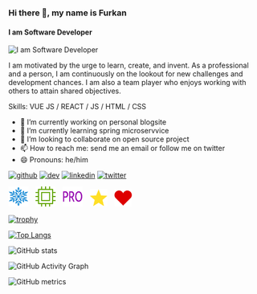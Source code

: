 ### Hi there 👋, my name is Furkan
#### I am  Software Developer
![I am  Software Developer](https://drive.google.com/file/d/19pV1EXeiBt5-LuwOd81C3MJG6nWqtJQA/view?usp=share_link)

I am motivated by the urge to learn, create, and invent. As a professional and a person, I am continuously on the lookout for new challenges and development chances. I am also a team player who enjoys working with others to attain shared objectives.

Skills: VUE JS / REACT / JS / HTML / CSS

- 🔭 I’m currently working on personal blogsite 
- 🌱 I’m currently learning spring microservvice 
- 👯 I’m looking to collaborate on open source project 
- 📫 How to reach me: send me an email or follow me on twitter 
- 😄 Pronouns: he/him 


[<img src='https://cdn.jsdelivr.net/npm/simple-icons@3.0.1/icons/github.svg' alt='github' height='40'>](https://github.com/furkan13)  [<img src='https://cdn.jsdelivr.net/npm/simple-icons@3.0.1/icons/dev-dot-to.svg' alt='dev' height='40'>](https://dev.to/furkan13)  [<img src='https://cdn.jsdelivr.net/npm/simple-icons@3.0.1/icons/linkedin.svg' alt='linkedin' height='40'>](https://www.linkedin.com/in/https://www.linkedin.com/in/iam-furkan//)  [<img src='https://cdn.jsdelivr.net/npm/simple-icons@3.0.1/icons/twitter.svg' alt='twitter' height='40'>](https://twitter.com/alahi_furkan)  

<a href='https://archiveprogram.github.com/'><img src='https://raw.githubusercontent.com/acervenky/animated-github-badges/master/assets/acbadge.gif' width='40' height='40'></a> <a href='https://docs.github.com/en/developers'><img src='https://raw.githubusercontent.com/acervenky/animated-github-badges/master/assets/devbadge.gif' width='40' height='40'></a> <a href='https://github.com/pricing'><img src='https://raw.githubusercontent.com/acervenky/animated-github-badges/master/assets/pro.gif' width='40' height='40'></a> <a href='https://stars.github.com/'><img src='https://raw.githubusercontent.com/acervenky/animated-github-badges/master/assets/starbadge.gif' width='35' height='35'></a> <a href='https://docs.github.com/en/github/supporting-the-open-source-community-with-github-sponsors'><img src='https://raw.githubusercontent.com/acervenky/animated-github-badges/master/assets/sponsorbadge.gif' width='35' height='35'></a> 

[![trophy](https://github-profile-trophy.vercel.app/?username=furkan13)](https://github.com/ryo-ma/github-profile-trophy)

[![Top Langs](https://github-readme-stats.vercel.app/api/top-langs/?username=furkan13)](https://github.com/anuraghazra/github-readme-stats)

![GitHub stats](https://github-readme-stats.vercel.app/api?username=furkan13&show_icons=true)  

![GitHub Activity Graph](https://activity-graph.herokuapp.com/graph?username=furkan13)  

![GitHub metrics](https://metrics.lecoq.io/furkan13)  

